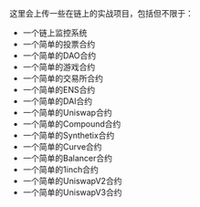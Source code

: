 这里会上传一些在链上的实战项目，包括但不限于：
- 一个链上监控系统
- 一个简单的投票合约
- 一个简单的DAO合约
- 一个简单的游戏合约
- 一个简单的交易所合约
- 一个简单的ENS合约
- 一个简单的DAI合约
- 一个简单的Uniswap合约
- 一个简单的Compound合约
- 一个简单的Synthetix合约
- 一个简单的Curve合约
- 一个简单的Balancer合约
- 一个简单的1inch合约
- 一个简单的UniswapV2合约
- 一个简单的UniswapV3合约